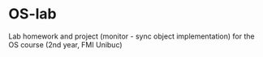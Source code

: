 # OS-lab
Lab homework and project (monitor - sync object implementation) for the OS course (2nd year, FMI Unibuc)
